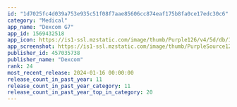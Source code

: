 ```yaml
---
id: "1d7025fc4d039a753e935c51f08f7aae85606cc874eaf175b8fa0ce17edc30c6"
category: "Medical"
app_name: "Dexcom G7"
app_id: 1569432518
app_icon: https://is1-ssl.mzstatic.com/image/thumb/Purple126/v4/5d/db/17/5ddb1736-75f2-8dcc-dfc7-4435f0a01051/AppIconG7-0-1x_U007emarketing-0-5-0-P3-85-220.png/1024x1024bb.png
app_screenshot: https://is1-ssl.mzstatic.com/image/thumb/PurpleSource126/v4/4a/b4/00/4ab400d7-6502-a2ef-2128-20bc33cedd93/f755c466-3eb2-4d74-ab62-7e9d3abeb85e_1._6.5_U0022_EN_iOS_in_range_110mgdl.png/1242x2688bb.png
publisher_id: 457035738
publisher_name: "Dexcom"
rank: 24
most_recent_release: 2024-01-16 00:00:00
release_count_in_past_year: 11
release_count_in_past_year_category: 11
release_count_in_past_year_top_in_category: 20
---
```

